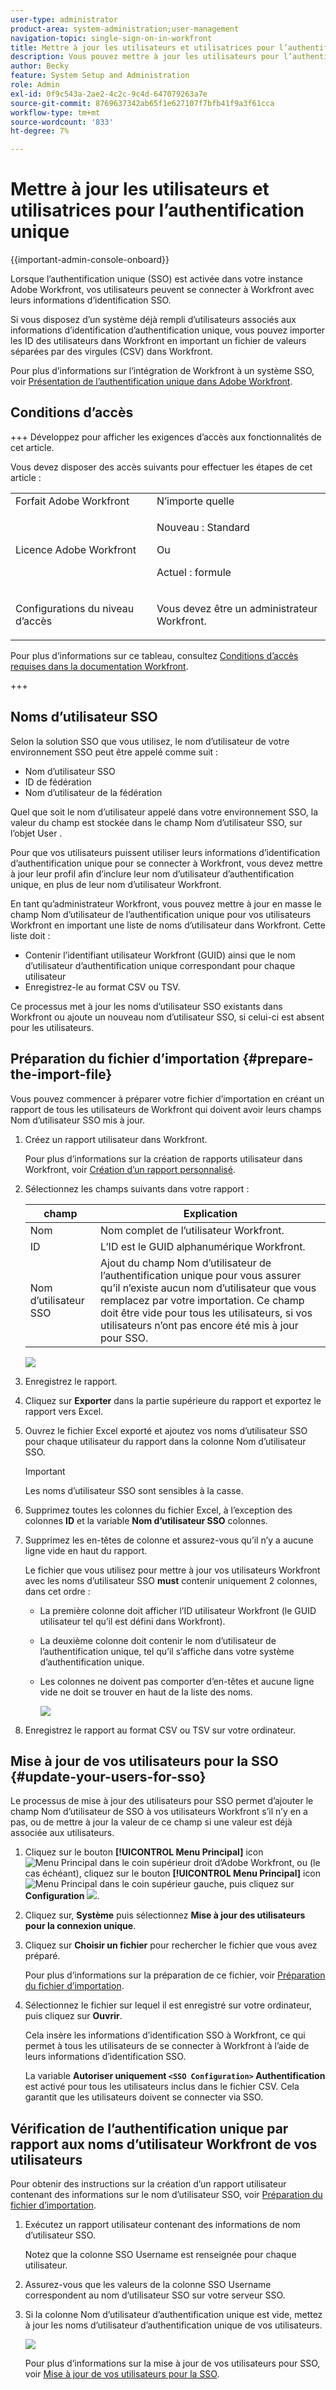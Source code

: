 ```yaml
---
user-type: administrator
product-area: system-administration;user-management
navigation-topic: single-sign-on-in-workfront
title: Mettre à jour les utilisateurs et utilisatrices pour l’authentification unique
description: Vous pouvez mettre à jour les utilisateurs pour l’authentification unique dans Workfront.
author: Becky
feature: System Setup and Administration
role: Admin
exl-id: 0f9c543a-2ae2-4c2c-9c4d-647079263a7e
source-git-commit: 8769637342ab65f1e627107f7bfb41f9a3f61cca
workflow-type: tm+mt
source-wordcount: '833'
ht-degree: 7%

---
```


# Mettre à jour les utilisateurs et utilisatrices pour l’authentification unique

<!-- Audited: 1/2024 -->

{{important-admin-console-onboard}}

Lorsque l’authentification unique (SSO) est activée dans votre instance Adobe Workfront, vos utilisateurs peuvent se connecter à Workfront avec leurs informations d’identification SSO.

Si vous disposez d’un système déjà rempli d’utilisateurs associés aux informations d’identification d’authentification unique, vous pouvez importer les ID des utilisateurs dans Workfront en important un fichier de valeurs séparées par des virgules (CSV) dans Workfront.

Pour plus d’informations sur l’intégration de Workfront à un système SSO, voir [Présentation de l’authentification unique dans Adobe Workfront](../../../administration-and-setup/add-users/single-sign-on/sso-in-workfront.md).


## Conditions d’accès

+++ Développez pour afficher les exigences d’accès aux fonctionnalités de cet article.

Vous devez disposer des accès suivants pour effectuer les étapes de cet article :

<table style="table-layout:auto"> 
 <col> 
 <col> 
 <tbody> 
  <tr> 
   <td role="rowheader">Forfait Adobe Workfront</td> 
   <td>N’importe quelle</td> 
  </tr> 
  <tr> 
   <td role="rowheader">Licence Adobe Workfront</td> 
   <td><p>Nouveau : Standard</p><p>Ou</p><p>Actuel : formule</p></td> 
  </tr> 
  <tr> 
   <td role="rowheader">Configurations du niveau d’accès</td> 
   <td> <p>Vous devez être un administrateur Workfront.</p>  </td> 
  </tr> 
 </tbody> 
</table>

Pour plus d’informations sur ce tableau, consultez [Conditions d’accès requises dans la documentation Workfront](/help/quicksilver/administration-and-setup/add-users/access-levels-and-object-permissions/access-level-requirements-in-documentation.md).

+++

## Noms d’utilisateur SSO

Selon la solution SSO que vous utilisez, le nom d’utilisateur de votre environnement SSO peut être appelé comme suit :

* Nom d’utilisateur SSO
* ID de fédération
* Nom d’utilisateur de la fédération

Quel que soit le nom d’utilisateur appelé dans votre environnement SSO, la valeur du champ est stockée dans le champ Nom d’utilisateur SSO, sur l’objet User .

Pour que vos utilisateurs puissent utiliser leurs informations d’identification d’authentification unique pour se connecter à Workfront, vous devez mettre à jour leur profil afin d’inclure leur nom d’utilisateur d’authentification unique, en plus de leur nom d’utilisateur Workfront.

En tant qu’administrateur Workfront, vous pouvez mettre à jour en masse le champ Nom d’utilisateur de l’authentification unique pour vos utilisateurs Workfront en important une liste de noms d’utilisateur dans Workfront. Cette liste doit :

* Contenir l’identifiant utilisateur Workfront (GUID) ainsi que le nom d’utilisateur d’authentification unique correspondant pour chaque utilisateur
* Enregistrez-le au format CSV ou TSV.

Ce processus met à jour les noms d’utilisateur SSO existants dans Workfront ou ajoute un nouveau nom d’utilisateur SSO, si celui-ci est absent pour les utilisateurs.

## Préparation du fichier d’importation {#prepare-the-import-file}

Vous pouvez commencer à préparer votre fichier d’importation en créant un rapport de tous les utilisateurs de Workfront qui doivent avoir leurs champs Nom d’utilisateur SSO mis à jour.

1. Créez un rapport utilisateur dans Workfront.

   Pour plus d’informations sur la création de rapports utilisateur dans Workfront, voir [Création d’un rapport personnalisé](../../../reports-and-dashboards/reports/creating-and-managing-reports/create-custom-report.md).

1. Sélectionnez les champs suivants dans votre rapport :

   | champ | Explication |
   |---|---|
   | Nom | Nom complet de l’utilisateur Workfront. |
   | ID | L’ID est le GUID alphanumérique Workfront. |
   | Nom d’utilisateur SSO | Ajout du champ Nom d’utilisateur de l’authentification unique pour vous assurer qu’il n’existe aucun nom d’utilisateur que vous remplacez par votre importation. Ce champ doit être vide pour tous les utilisateurs, si vos utilisateurs n’ont pas encore été mis à jour pour SSO. |

   ![](assets/users-with-sso-username-and-no-sso-access-only-field.png)

1. Enregistrez le rapport.
1. Cliquez sur **Exporter** dans la partie supérieure du rapport et exportez le rapport vers Excel.
1. Ouvrez le fichier Excel exporté et ajoutez vos noms d’utilisateur SSO pour chaque utilisateur du rapport dans la colonne Nom d’utilisateur SSO.

   >[!IMPORTANT]
   >
   >Les noms d’utilisateur SSO sont sensibles à la casse.

1. Supprimez toutes les colonnes du fichier Excel, à l’exception des colonnes **ID** et la variable **Nom d’utilisateur SSO** colonnes.

1. Supprimez les en-têtes de colonne et assurez-vous qu’il n’y a aucune ligne vide en haut du rapport.

   Le fichier que vous utilisez pour mettre à jour vos utilisateurs Workfront avec les noms d’utilisateur SSO **must** contenir uniquement 2 colonnes, dans cet ordre :

   * La première colonne doit afficher l’ID utilisateur Workfront (le GUID utilisateur tel qu’il est défini dans Workfront).
   * La deuxième colonne doit contenir le nom d’utilisateur de l’authentification unique, tel qu’il s’affiche dans votre système d’authentification unique.
   * Les colonnes ne doivent pas comporter d’en-têtes et aucune ligne vide ne doit se trouver en haut de la liste des noms.

     ![](assets/update-users-for-sso-csv-file-for-import.png)

1. Enregistrez le rapport au format CSV ou TSV sur votre ordinateur.

## Mise à jour de vos utilisateurs pour la SSO {#update-your-users-for-sso}

Le processus de mise à jour des utilisateurs pour SSO permet d’ajouter le champ Nom d’utilisateur de SSO à vos utilisateurs Workfront s’il n’y en a pas, ou de mettre à jour la valeur de ce champ si une valeur est déjà associée aux utilisateurs.

1. Cliquez sur le bouton **[!UICONTROL Menu Principal]** icon ![Menu Principal](/help/_includes/assets/main-menu-icon.png) dans le coin supérieur droit d’Adobe Workfront, ou (le cas échéant), cliquez sur le bouton **[!UICONTROL Menu Principal]** icon ![Menu Principal](/help/_includes/assets/main-menu-icon-left-nav.png) dans le coin supérieur gauche, puis cliquez sur **Configuration** ![](assets/gear-icon-settings.png).

1. Cliquez sur, **Système** puis sélectionnez **Mise à jour des utilisateurs pour la connexion unique**.

1. Cliquez sur **Choisir un fichier** pour rechercher le fichier que vous avez préparé.

   Pour plus d’informations sur la préparation de ce fichier, voir [Préparation du fichier d’importation](#prepare-the-import-file).

1. Sélectionnez le fichier sur lequel il est enregistré sur votre ordinateur, puis cliquez sur **Ouvrir**.

   Cela insère les informations d’identification SSO à Workfront, ce qui permet à tous les utilisateurs de se connecter à Workfront à l’aide de leurs informations d’identification SSO.

   La variable **Autoriser uniquement `<SSO Configuration>` Authentification** est activé pour tous les utilisateurs inclus dans le fichier CSV. Cela garantit que les utilisateurs doivent se connecter via SSO.

## Vérification de l’authentification unique par rapport aux noms d’utilisateur Workfront de vos utilisateurs

Pour obtenir des instructions sur la création d’un rapport utilisateur contenant des informations sur le nom d’utilisateur SSO, voir [Préparation du fichier d’importation](#prepare-the-import-file).

1. Exécutez un rapport utilisateur contenant des informations de nom d’utilisateur SSO.

   Notez que la colonne SSO Username est renseignée pour chaque utilisateur.

1. Assurez-vous que les valeurs de la colonne SSO Username correspondent au nom d’utilisateur SSO sur votre serveur SSO.
1. Si la colonne Nom d’utilisateur d’authentification unique est vide, mettez à jour les noms d’utilisateur d’authentification unique de vos utilisateurs.

   ![](assets/users-with-sso-field-updated.png)

   Pour plus d’informations sur la mise à jour de vos utilisateurs pour SSO, voir [Mise à jour de vos utilisateurs pour la SSO](#update-your-users-for-sso).
